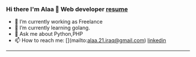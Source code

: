 ### Hi there I'm Alaa 👋 Web developer [resume](https://alaaprog.github.io/)

- 🔭 I’m currently working as Freelance
- 🌱 I’m currently learning golang.
- 💬 Ask me about Python,PHP
- 📫 How to reach me: [[](https://img.shields.io/badge/Gmail-D14836?style=for-the-badge&logo=gmail&logoColor=white)](mailto:alaa.21.iraq@gmail.com) [linkedin](https://www.linkedin.com/in/alaa-aqeel/) 

---
